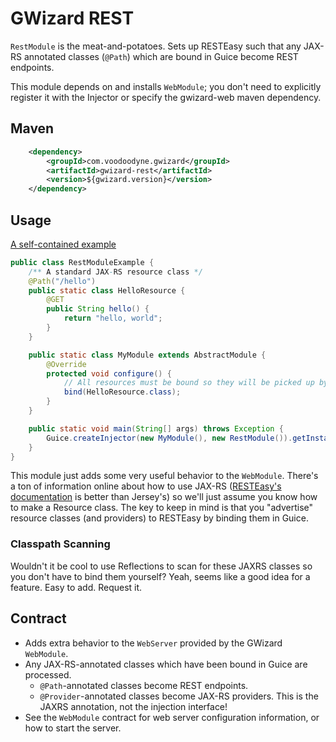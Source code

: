 # GWizard REST

`RestModule` is the meat-and-potatoes. Sets up RESTEasy such that any JAX-RS annotated classes (`@Path`) which
are bound in Guice become REST endpoints.

This module depends on and installs `WebModule`; you don't need to explicitly register it with the Injector
or specify the gwizard-web maven dependency.

## Maven

```xml
	<dependency>
		<groupId>com.voodoodyne.gwizard</groupId>
		<artifactId>gwizard-rest</artifactId>
		<version>${gwizard.version}</version>
	</dependency>
```

## Usage

[A self-contained example](src/test/java/com/voodoodyne/gwizard/rest/RestModuleExample.java)

```java
public class RestModuleExample {
	/** A standard JAX-RS resource class */
	@Path("/hello")
	public static class HelloResource {
		@GET
		public String hello() {
			return "hello, world";
		}
	}

	public static class MyModule extends AbstractModule {
		@Override
		protected void configure() {
			// All resources must be bound so they will be picked up by resteasy
			bind(HelloResource.class);
		}
	}

	public static void main(String[] args) throws Exception {
		Guice.createInjector(new MyModule(), new RestModule()).getInstance(WebServer.class).startJoin();
	}
}
```

This module just adds some very useful behavior to the `WebModule`. There's a ton of information online about
how to use JAX-RS ([RESTEasy's documentation](http://resteasy.jboss.org/docs.html) is better than Jersey's) so
we'll just assume you know how to make a Resource class. The key to keep in mind is that you "advertise"
resource classes (and providers) to RESTEasy by binding them in Guice.

### Classpath Scanning

Wouldn't it be cool to use Reflections to scan for these JAXRS classes so you don't have to bind them yourself?
Yeah, seems like a good idea for a feature. Easy to add. Request it.

## Contract

* Adds extra behavior to the `WebServer` provided by the GWizard `WebModule`.
* Any JAX-RS-annotated classes which have been bound in Guice are processed.
  * `@Path`-annotated classes become REST endpoints.
  * `@Provider`-annotated classes become JAX-RS providers. This is the JAXRS annotation, not the injection interface!
* See the `WebModule` contract for web server configuration information, or how to start the server.